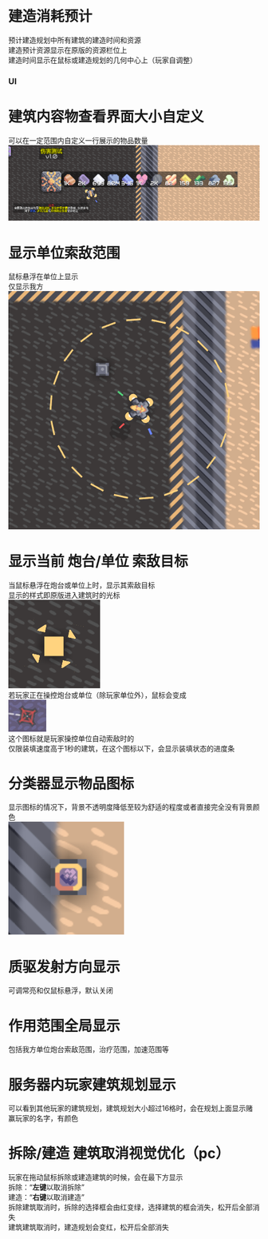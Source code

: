 # 建造消耗预计
预计建造规划中所有建筑的建造时间和资源  
建造预计资源显示在原版的资源栏位上  
建造时间显示在鼠标或建造规划的几何中心上（玩家自调整）

### UI
# 建筑内容物查看界面大小自定义
可以在一定范围内自定义一行展示的物品数量  
![alt text](04269cb0-6283-47ae-b4a1-137e0e95e36e.png)
# 显示单位索敌范围
鼠标悬浮在单位上显示  
仅显示我方  
![alt text](QQ_1724345682309.png)
# 显示当前 炮台/单位 索敌目标
当鼠标悬浮在炮台或单位上时，显示其索敌目标  
显示的样式即原版进入建筑时的光标  
![alt text](56eeb5e0-b4fd-4659-a3d1-3cea0958b515.png)  
若玩家正在操控炮台或单位（除玩家单位外），鼠标会变成  
![alt text](4db871e7-6058-475d-ba5f-6e964b1dbe1f.png)  
这个图标就是玩家操控单位自动索敌时的  
仅限装填速度高于1秒的建筑，在这个图标以下，会显示装填状态的进度条
# 分类器显示物品图标
显示图标的情况下，背景不透明度降低至较为舒适的程度或者直接完全没有背景颜色  
![alt text](QQ_1724348478283.png)
# 质驱发射方向显示
可调常亮和仅鼠标悬浮，默认关闭

# 作用范围全局显示
包括我方单位炮台索敌范围，治疗范围，加速范围等

# 服务器内玩家建筑规划显示
可以看到其他玩家的建筑规划，建筑规划大小超过16格时，会在规划上面显示赌赢玩家的名字，有颜色

# 拆除/建造 建筑取消视觉优化（pc）
玩家在拖动鼠标拆除或建造建筑的时候，会在最下方显示  
拆除：“**左键**以取消拆除”  
建造：“**右键**以取消建造”  
拆除建筑取消时，拆除的选择框会由红变绿，选择建筑的框会消失，松开后全部消失  
建筑建筑取消时，建造规划会变红，松开后全部消失

